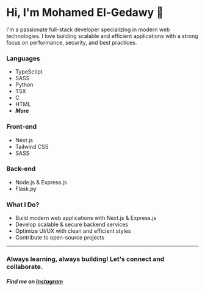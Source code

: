 # Hi, I'm Mohamed El-Gedawy 👋

I'm a passionate full-stack developer specializing in modern web technologies. I love building scalable and efficient applications with a strong focus on performance, security, and best practices.

### Languages
- TypeSctipt
- SASS
- Python
- TSX
- C
- HTML
- ***More***

### Front-end
- Next.js
- Tailwind CSS
- SASS

### Back-end
- Node.js & Express.js
- Flask.py

### What I Do?
- Build modern web applications with Next.js & Express.js
- Develop scalable & secure backend services
- Optimize UI/UX with clean and efficient styles
- Contribute to open-source projects

---

### Always learning, always building! Let's connect and collaborate.

#### ***Find me on [Instagram](https://www.instagram.com/m7md_ihab1)***
